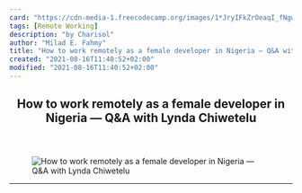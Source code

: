 ```yaml
---
card: "https://cdn-media-1.freecodecamp.org/images/1*JryIFkZrOeaqI_fNgwLxbg.png"
tags: [Remote Working]
description: "by Charisol"
author: "Milad E. Fahmy"
title: "How to work remotely as a female developer in Nigeria — Q&A with Lynda Chiwetelu"
created: "2021-08-16T11:40:52+02:00"
modified: "2021-08-16T11:40:52+02:00"
---
```

<div class="site-wrapper">
<main id="site-main" class="site-main outer">
<div class="inner">
<article class="post-full post tag-remote-working tag-programming tag-software-development tag-technology tag-nigeria ">
<header class="post-full-header">
<h1 class="post-full-title">How to work remotely as a female developer in Nigeria — Q&amp;A with Lynda Chiwetelu</h1>
</header>
<figure class="post-full-image">
<picture>
<source media="(max-width: 700px)" sizes="1px" srcset="data:image/gif;base64,R0lGODlhAQABAIAAAAAAAP///yH5BAEAAAAALAAAAAABAAEAAAIBRAA7 1w">
<source media="(min-width: 701px)" sizes="(max-width: 800px) 400px,
(max-width: 1170px) 700px,
1400px" srcset="https://cdn-media-1.freecodecamp.org/images/1*JryIFkZrOeaqI_fNgwLxbg.png 300w,
https://cdn-media-1.freecodecamp.org/images/1*JryIFkZrOeaqI_fNgwLxbg.png 600w,
https://cdn-media-1.freecodecamp.org/images/1*JryIFkZrOeaqI_fNgwLxbg.png 1000w,
https://cdn-media-1.freecodecamp.org/images/1*JryIFkZrOeaqI_fNgwLxbg.png 2000w">
<img onerror="this.style.display='none'" src="https://cdn-media-1.freecodecamp.org/images/1*JryIFkZrOeaqI_fNgwLxbg.png" alt="How to work remotely as a female developer in Nigeria — Q&amp;A with Lynda Chiwetelu">
</picture>
</figure>
<section class="post-full-content">
<div class="post-content medium-migrated-article">
</div>
<hr>
</section>
</article>
</div>
</main>
</div>
<!-- Google Tag Manager (noscript) -->
<!-- End Google Tag Manager (noscript) -->
